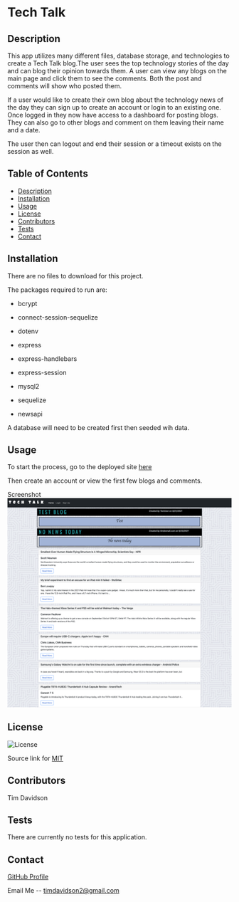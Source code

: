 # Tech Talk

## Description

This app utilizes many different files, database storage, and technologies to create a Tech Talk blog.The user sees the top technology stories of the day and can blog their opinion towards them. A user can view any blogs on the main page and click them to see the comments. Both the post and comments will show who posted them.

If a user would like to create their own blog about the technology news of the day they can sign up to create an account or login to an existing one. Once logged in they now have access to a dashboard for posting blogs. They can also go to other blogs and comment on them leaving their name and a date.

The user then can logout and end their session or a timeout exists on the session as well.

## Table of Contents

- [Description](#description)
- [Installation](#installation)
- [Usage](#usage)
- [License](#license)
- [Contributors](#contributors)
- [Tests](#tests)
- [Contact](#contact)

## Installation

There are no files to download for this project.

The packages required to run are:

- bcrypt

- connect-session-sequelize

- dotenv

- express

- express-handlebars

- express-session

- mysql2

- sequelize

- newsapi

A database will need to be created first then seeded wih data.

## Usage

To start the process, go to the deployed site [here](https://calm-crag-12462.herokuapp.com/)

Then create an account or view the first few blogs and comments.  

Screenshot
![An example blog:](./img/screenshot.png)

## License

![License](https://img.shields.io/badge/License-MIT-yellow.svg)

Source link for [MIT](https://opensource.org/licenses/MIT)

## Contributors

Tim Davidson

## Tests

There are currently no tests for this application.  

## Contact

[GitHub Profile](https://github.com/timdavidson2)

Email Me -- timdavidson2@gmail.com